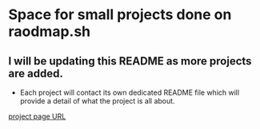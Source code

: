 # Space for small projects done on raodmap.sh


## I will be updating this README as more projects are added.

- Each project will contact its own dedicated README file which will provide a detail of what the project is all about.

[project page URL](https://roadmap.sh/projects/tooltip-ui)